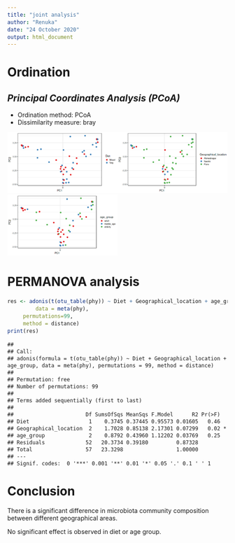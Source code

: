 ```yaml
---
title: "joint analysis"
author: "Renuka"
date: "24 October 2020"
output: html_document
---
```



# Ordination



## *Principal Coordinates Analysis (PCoA)*

* Ordination method: PCoA
* Dissimilarity measure: bray

<img src="figure_joint/pcoa-1.png" title="plot of chunk pcoa" alt="plot of chunk pcoa" width="50%" /><img src="figure_joint/pcoa-2.png" title="plot of chunk pcoa" alt="plot of chunk pcoa" width="50%" /><img src="figure_joint/pcoa-3.png" title="plot of chunk pcoa" alt="plot of chunk pcoa" width="50%" />

# PERMANOVA analysis


```r
res <- adonis(t(otu_table(phy)) ~ Diet + Geographical_location + age_group,
         data = meta(phy),
	 permutations=99,
	 method = distance)
print(res)
```

```
## 
## Call:
## adonis(formula = t(otu_table(phy)) ~ Diet + Geographical_location +      age_group, data = meta(phy), permutations = 99, method = distance) 
## 
## Permutation: free
## Number of permutations: 99
## 
## Terms added sequentially (first to last)
## 
##                       Df SumsOfSqs MeanSqs F.Model      R2 Pr(>F)  
## Diet                   1    0.3745 0.37445 0.95573 0.01605   0.46  
## Geographical_location  2    1.7028 0.85138 2.17301 0.07299   0.02 *
## age_group              2    0.8792 0.43960 1.12202 0.03769   0.25  
## Residuals             52   20.3734 0.39180         0.87328         
## Total                 57   23.3298                 1.00000         
## ---
## Signif. codes:  0 '***' 0.001 '**' 0.01 '*' 0.05 '.' 0.1 ' ' 1
```

# Conclusion

There is a significant difference in microbiota community composition between different geographical areas.

No significant effect is observed in diet or age group.

